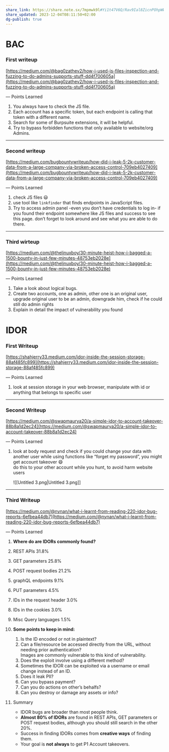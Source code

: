 ```yaml
---
share_link: https://share.note.sx/7mpmwk9l#Yi1t47V6Q/Rav9Ial8ZicnPOhpWWW166OuV5Yyxfa5w
share_updated: 2023-12-04T08:11:50+02:00
dg-publish: true
---
```

  

# BAC

### First writeup

[https://medium.com/@bag0zathev2/how-i-used-js-files-inspection-and-fuzzing-to-do-admins-supports-stuff-dd4f700605a](https://medium.com/@bag0zathev2/how-i-used-js-files-inspection-and-fuzzing-to-do-admins-supports-stuff-dd4f700605a)

  

— Points Learned

  

1. You always have to check the JS file.
2. Each account has a specific token, but each endpoint is calling that token with a different name.
3. Search for some of Burpsuite extensions, it will be helpful.
4. Try to bypass forbidden functions that only available to website/org Admins.

  

---

  

### Second writeup

[https://medium.com/bugbountywriteup/how-did-i-leak-5-2k-customer-data-from-a-large-company-via-broken-access-control-709eb4027409](https://medium.com/bugbountywriteup/how-did-i-leak-5-2k-customer-data-from-a-large-company-via-broken-access-control-709eb4027409)

  

— Points Learned

  

1. check JS files 😃
2. use tool like `linkfinder` that finds endpoints in JavaScript files.
3. Try to access admin panel -even you don’t have credentials to log in- if you found their endpoint somewhere like JS files and success to see this page. don’t forget to look around and see what you are able to do there.

  

---

  

### Third wirteup

[https://medium.com/@thelinuxboy/30-minute-heist-how-i-bagged-a-1500-bounty-in-just-few-minutes-48753eb2028e](https://medium.com/@thelinuxboy/30-minute-heist-how-i-bagged-a-1500-bounty-in-just-few-minutes-48753eb2028e)

  

— Points Learned

  

1. Take a look about logical bugs.
2. Create two accounts, one as admin, other one is an original user, upgrade original user to be an admin, downgrade him, check if he could still do admin rights
3. Explain in detail the impact of vulnerability you found

# IDOR

### First Writeup

[https://shahjerry33.medium.com/idor-inside-the-session-storage-88af485fc899](https://shahjerry33.medium.com/idor-inside-the-session-storage-88af485fc899)

  

— Points Learned

1. look at session storage in your web browser, manipulate with id or anything that belongs to specific user

  

---

  

### Second Writeup

[https://medium.com/@swapmaurya20/a-simple-idor-to-account-takeover-88b8a1d2ec24](https://medium.com/@swapmaurya20/a-simple-idor-to-account-takeover-88b8a1d2ec24)

  

— Points Learned

  

1. look at body request and check if you could change your data with another user while using functions like “forget my password”, you might get account takeover 😄  
    do this to your other account while you hunt, to avoid harm website users  
    
    ![[Untitled 3.png|Untitled 3.png]]
    

  

---

  

### Third Writeup

[https://medium.com/@nynan/what-i-learnt-from-reading-220-idor-bug-reports-6efbea44db7](https://medium.com/@nynan/what-i-learnt-from-reading-220-idor-bug-reports-6efbea44db7)  

  

— Points Learned

1. **Where do are IDORs commonly found?**

1. REST APIs 31.8%
2. GET parameters 25.8%
3. POST request bodies 21.2%
4. graphQL endpoints 9.1%
5. PUT parameters 4.5%
6. IDs in the request header 3.0%
7. IDs in the cookies 3.0%
8. Misc Query languages 1.5%

1. **Some points to keep in mind:**
    1. Is the ID encoded or not in plaintext?
    2. Can a file/resource be accessed directly from the URL, without needing prior authentication?  
        Images are commonly vulnerable to this kind of vulnerability.
    3. Does the exploit involve using a different method?
    4. Sometimes the IDOR can be exploited via a username or email change instead of an ID.
    5. Does it leak PII?
    6. Can you bypass payment?
    7. Can you do actions on other’s behalfs?
    8. Can you destroy or damage any assets or info?
2. Summary
    
    - IDOR bugs are broader than most people think.
    - **Almost 80% of IDORs** are found in REST APIs, GET parameters or POST request bodies, although you should still search in the other 20%.
    - Success in finding IDORs comes from **creative ways** of finding them.
    - Your goal is **not always** to get P1 Account takeovers.
